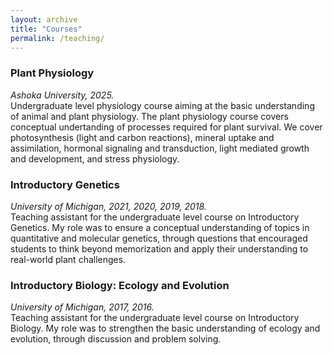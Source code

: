 ```yaml
---
layout: archive
title: "Courses"
permalink: /teaching/
---
```


### **Plant Physiology**
*Ashoka University, 2025.*  
Undergraduate level physiology course aiming at the basic understanding of animal and plant physiology. The plant          physiology course covers conceptual undertanding of processes required for plant survival. We cover photosynthesis         (light and carbon reactions), mineral uptake and assimilation, hormonal signaling and transduction, light mediated         growth and development, and stress physiology.
<br/>
### **Introductory Genetics**
*University of Michigan, 2021, 2020, 2019, 2018.*   
Teaching assistant for the undergraduate level course on Introductory Genetics. My role was to ensure a conceptual understanding of topics in quantitative and molecular genetics, through questions that encouraged students to think beyond memorization and apply their understanding to real-world plant challenges. 
<br/>
### **Introductory Biology: Ecology and Evolution**
*University of Michigan, 2017, 2016.*   
Teaching assistant for the undergraduate level course on Introductory Biology. My role was to strengthen the basic understanding of ecology and evolution, through discussion and problem solving. 


